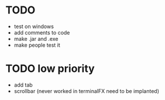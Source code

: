 # TODO
- test on windows
- add comments to code
- make .jar and .exe
- make people test it

# TODO low priority
- add tab
- scrollbar (never worked in terminalFX need to be implanted)
